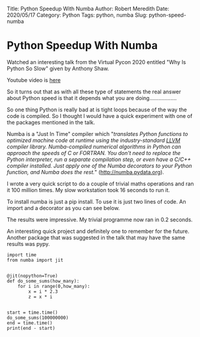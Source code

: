 Title: Python Speedup With Numba
Author: Robert Meredith
Date: 2020/05/17
Category: Python
Tags: python, numba
Slug: python-speed-numba 

# Python Speedup With Numba

Watched an interesting talk from the Virtual Pycon 2020 entitled "Why Is Python So Slow" given by Anthony Shaw.

Youtube video is [here](https://www.youtube.com/watch?v=I4nkgJdVZFA) 

So it turns out that as with all these type of statements the real answer about Python speed is that it depends what you are doing..................

So one thing Python is really bad at is tight loops because of the way the code is compiled. So I thought I would have a quick experiment with one of the packages mentioned in the talk.

Numba is a "Just In Time" compiler which "*translates Python functions to optimized machine code at runtime using the industry-standard [LLVM](https://llvm.org/) compiler library. Numba-compiled numerical algorithms in Python can approach the speeds of C or FORTRAN. You don't need to replace the Python  interpreter, run a separate compilation step, or even have a C/C++ compiler installed. Just apply one of the  Numba decorators to your Python function, and Numba does the rest.*" (http://numba.pydata.org).

I wrote a very quick script to do a couple of trivial maths operations and ran it 100 million times. My slow workstation took 16 seconds to run it.

To install numba is just a pip install. To use it is just two lines of code. An import and a decorator as you can see below.

The results were impressive. My trivial programme now ran in 0.2 seconds. 

An interesting quick project and definitely one to remember for the future. Another package that was suggested in the talk that may have the same results was pypy.



```shellscript
import time
from numba import jit


@jit(nopython=True)
def do_some_sums(how_many):
    for i in range(0,how_many):
        x = i * 2.3
        z = x * i


start = time.time()
do_some_sums(100000000)
end = time.time()
print(end - start)
```
